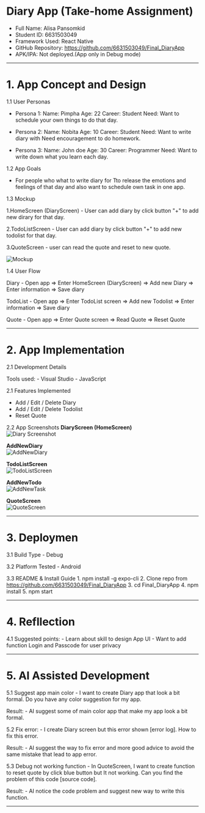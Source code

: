 # Diary App (Take-home Assignment)

- Full Name: Alisa Pansomkid
- Student ID: 6631503049
- Framework Used: React Native
- GitHub Repository: https://github.com/6631503049/Final_DiaryApp
- APK/IPA: Not deployed.(App only in Debug mode)

--- 

# 1. App Concept and Design

1.1 User Personas

- Persona 1: 
    Name: Pimpha
    Age: 22
    Career: Student
    Need: Want to schedule your own things to do that day.

- Persona 2:
    Name: Nobita
    Age: 10 
    Career: Student
    Need: Want to write diary with Need encouragement to do homework.

- Persona 3: 
    Name: John doe
    Age: 30
    Career: Programmer
    Need: Want to write down what you learn each day.

1.2 App Goals

- For people who what to write diary for Tto release the emotions and feelings of that day and also want to schedule own task in one app.

1.3 Mockup

1.HomeScreen (DiaryScreen)
        - User can add diary by click button "+" to add new dirary for that day.

2.TodoListScreen
        - User can add diary by click button "+" to add new todolist for that day.

3.QuoteScreen
        - user can read the quote and reset to new quote.

![Mockup](https://raw.githubusercontent.com/6631503049/Final_DiaryApp/main/Screenshots/Mockup.png)


1.4 User Flow

Diary
    - Open app => Enter HomeScreen (DiaryScreen) => Add new Diary => Enter information => Save diary 

TodoList
    - Open app => Enter TodoList screen => Add new Todolist => Enter information => Save diary 

Quote
    - Open app => Enter Quote screen => Read Quote => Reset Quote

---

# 2. App Implementation

2.1 Development Details

Tools used: 
    - Visual Studio 
    - JavaScript

2.1 Features Implemented

- Add / Edit / Delete Diary
- Add / Edit / Delete Todolist
- Reset Quote

2.2 App Screenshots
**DiaryScreen (HomeScreen)**                                          
![Diary Screenshot](https://raw.githubusercontent.com/6631503049/Final_DiaryApp/main/Screenshots/DiaryScreen.png)

**AddNewDiary**                                         
![AddNewDiary](https://raw.githubusercontent.com/6631503049/Final_DiaryApp/main/Screenshots/AddNewDiary.png)

**TodoListScreen**                                         
![TodoListScreen](https://raw.githubusercontent.com/6631503049/Final_DiaryApp/main/Screenshots/TodoListScreen.png)

**AddNewTodo**                                         
![AddNewTask](https://raw.githubusercontent.com/6631503049/Final_DiaryApp/main/Screenshots/AddNewTask.png)

**QuoteScreen**                                         
![QuoteScreen](https://raw.githubusercontent.com/6631503049/Final_DiaryApp/main/Screenshots/QuoteScreen.png)
   
---

# 3. Deploymen

3.1 Build Type
    - Debug

3.2 Platform Tested
    - Android

3.3 README & Install Guide
    1. npm install -g expo-cli
    2. Clone repo from https://github.com/6631503049/Final_DiaryApp
    3. cd Final_DiaryApp
    4. npm install
    5. npm start


---

# 4. Refllection

4.1 Suggested points:
    - Learn about skill to design App UI
    - Want to add function Login and Passcode for user privacy

---

# 5. AI Assisted Development

5.1 Suggest app main color
    - I want to create Diary app that look a bit formal. Do you have any color suggestion for my app.

Result: 
    - AI suggest some of main color app that make my app look a bit formal. 

5.2 Fix error:
    - I create Diary screen but this error shown [error log]. How to fix this error.
    
Result:
    - AI suggest the way to fix error and more good advice to avoid the same mistake that lead to app error.

5.3 Debug not working function
    - In QuoteScreen, I want to create function to reset quote by click blue button but It not working. Can you find the problem of this code [source code].

Result: 
    - AI notice the code problem and suggest new way to write this function.

---




    

